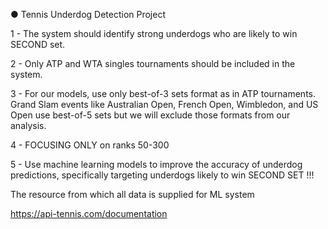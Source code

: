 ● Tennis Underdog Detection Project 

1 - The system should identify strong underdogs who are likely to win SECOND set.

2 - Only ATP and WTA singles tournaments should be included in the system.

3 - For our models, use only best-of-3 sets format as in ATP tournaments. Grand Slam events like Australian Open, French Open, Wimbledon, and US Open use best-of-5 sets but we will exclude those formats from our analysis.

4 - FOCUSING ONLY on ranks 50-300

5 - Use machine learning models to improve the accuracy of underdog predictions, specifically targeting underdogs likely to win SECOND SET !!!

The resource from which all data is supplied for ML system

https://api-tennis.com/documentation

